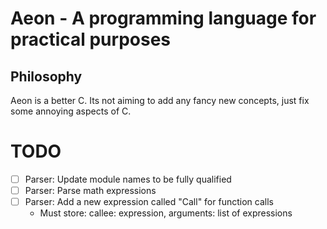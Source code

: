 # Aeon - A programming language for practical purposes

## Philosophy
Aeon is a better C. Its not aiming to add any fancy new concepts, just fix some annoying
aspects of C.


# TODO
- [ ] Parser: Update module names to be fully qualified
- [ ] Parser: Parse math expressions
- [ ] Parser: Add a new expression called "Call" for function calls
  - Must store: callee: expression, arguments: list of expressions
